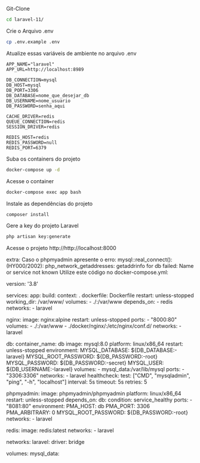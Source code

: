 Git-Clone
```sh
cd laravel-11/
```


Crie o Arquivo .env
```sh
cp .env.example .env
```


Atualize essas variáveis de ambiente no arquivo .env
```dosini
APP_NAME="laravel"
APP_URL=http://localhost:8989

DB_CONNECTION=mysql
DB_HOST=mysql
DB_PORT=3306
DB_DATABASE=nome_que_desejar_db
DB_USERNAME=nome_usuario
DB_PASSWORD=senha_aqui

CACHE_DRIVER=redis
QUEUE_CONNECTION=redis
SESSION_DRIVER=redis

REDIS_HOST=redis
REDIS_PASSWORD=null
REDIS_PORT=6379
```


Suba os containers do projeto
```sh
docker-compose up -d
```


Acesse o container
```sh
docker-compose exec app bash
```


Instale as dependências do projeto
```sh
composer install
```


Gere a key do projeto Laravel
```sh
php artisan key:generate
```


Acesse o projeto
http://http://localhost:8000


extra:
Caso o phpmyadmin apresente o erro: 
mysql::real_connect(): (HY000/2002): php_network_getaddresses: getaddrinfo for db failed: Name or service not known
Utilize este código no docker-compose.yml:

version: '3.8'

services:
  app:
    build:
      context: .
      dockerfile: Dockerfile
    restart: unless-stopped
    working_dir: /var/www/
    volumes:
      - ./:/var/www
    depends_on:
      - redis
    networks:
      - laravel

  nginx:
    image: nginx:alpine
    restart: unless-stopped
    ports:
      - "8000:80"
    volumes:
      - ./:/var/www
      - ./docker/nginx/:/etc/nginx/conf.d/
    networks:
      - laravel

  db:
    container_name: db
    image: mysql:8.0
    platform: linux/x86_64
    restart: unless-stopped
    environment:
      MYSQL_DATABASE: ${DB_DATABASE:-laravel}
      MYSQL_ROOT_PASSWORD: ${DB_PASSWORD:-root}
      MYSQL_PASSWORD: ${DB_PASSWORD:-secret}
      MYSQL_USER: ${DB_USERNAME:-laravel}
    volumes:
      - mysql_data:/var/lib/mysql
    ports:
      - "3306:3306"
    networks:
      - laravel
    healthcheck:
      test: ["CMD", "mysqladmin", "ping", "-h", "localhost"]
      interval: 5s
      timeout: 5s
      retries: 5

  phpmyadmin:
    image: phpmyadmin/phpmyadmin
    platform: linux/x86_64
    restart: unless-stopped
    depends_on:
      db:
        condition: service_healthy
    ports:
      - "8081:80"
    environment:
      PMA_HOST: db
      PMA_PORT: 3306
      PMA_ARBITRARY: 0
      MYSQL_ROOT_PASSWORD: ${DB_PASSWORD:-root}
    networks:
      - laravel

  redis:
    image: redis:latest
    networks:
      - laravel

networks:
  laravel:
    driver: bridge

volumes:
  mysql_data:
